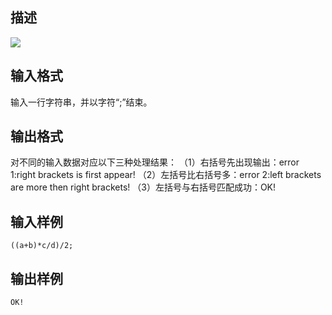 ## 描述

<img border=0 src=http://60.191.162.158:8080/JudgeOnline/images/tsinghua/NO4/4_17.jpg>

## 输入格式

输入一行字符串，并以字符“;”结束。

## 输出格式

对不同的输入数据对应以下三种处理结果： （1）右括号先出现输出：error 1:right brackets is first appear! （2）左括号比右括号多：error 2:left brackets are more then right brackets! （3）左括号与右括号匹配成功：OK!

## 输入样例

```plaintext
((a+b)*c/d)/2;
```

## 输出样例

```plaintext
OK! 
```



 



 

